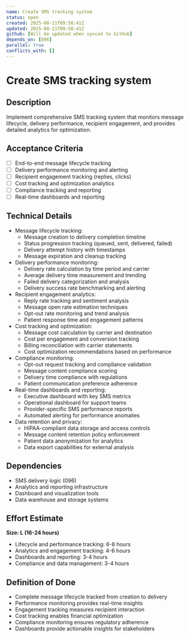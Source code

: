 ```yaml
---
name: Create SMS tracking system
status: open
created: 2025-08-21T09:58:41Z
updated: 2025-08-21T09:58:41Z
github: [Will be updated when synced to GitHub]
depends_on: [096]
parallel: true
conflicts_with: []
---
```


# Create SMS tracking system

## Description
Implement comprehensive SMS tracking system that monitors message lifecycle, delivery performance, recipient engagement, and provides detailed analytics for optimization.

## Acceptance Criteria
- [ ] End-to-end message lifecycle tracking
- [ ] Delivery performance monitoring and alerting
- [ ] Recipient engagement tracking (replies, clicks)
- [ ] Cost tracking and optimization analytics
- [ ] Compliance tracking and reporting
- [ ] Real-time dashboards and reporting

## Technical Details
- Message lifecycle tracking:
  - Message creation to delivery completion timeline
  - Status progression tracking (queued, sent, delivered, failed)
  - Delivery attempt history with timestamps
  - Message expiration and cleanup tracking
- Delivery performance monitoring:
  - Delivery rate calculation by time period and carrier
  - Average delivery time measurement and trending
  - Failed delivery categorization and analysis
  - Delivery success rate benchmarking and alerting
- Recipient engagement analytics:
  - Reply rate tracking and sentiment analysis
  - Message open rate estimation techniques
  - Opt-out rate monitoring and trend analysis
  - Patient response time and engagement patterns
- Cost tracking and optimization:
  - Message cost calculation by carrier and destination
  - Cost per engagement and conversion tracking
  - Billing reconciliation with carrier statements
  - Cost optimization recommendations based on performance
- Compliance monitoring:
  - Opt-out request tracking and compliance validation
  - Message content compliance scoring
  - Delivery time compliance with regulations
  - Patient communication preference adherence
- Real-time dashboards and reporting:
  - Executive dashboard with key SMS metrics
  - Operational dashboard for support teams
  - Provider-specific SMS performance reports
  - Automated alerting for performance anomalies
- Data retention and privacy:
  - HIPAA-compliant data storage and access controls
  - Message content retention policy enforcement
  - Patient data anonymization for analytics
  - Data export capabilities for external analysis

## Dependencies
- SMS delivery logic (096)
- Analytics and reporting infrastructure
- Dashboard and visualization tools
- Data warehouse and storage systems

## Effort Estimate
**Size: L (16-24 hours)**
- Lifecycle and performance tracking: 6-8 hours
- Analytics and engagement tracking: 4-6 hours
- Dashboards and reporting: 3-4 hours
- Compliance and data management: 3-4 hours

## Definition of Done
- Complete message lifecycle tracked from creation to delivery
- Performance monitoring provides real-time insights
- Engagement tracking measures recipient interaction
- Cost tracking enables financial optimization
- Compliance monitoring ensures regulatory adherence
- Dashboards provide actionable insights for stakeholders